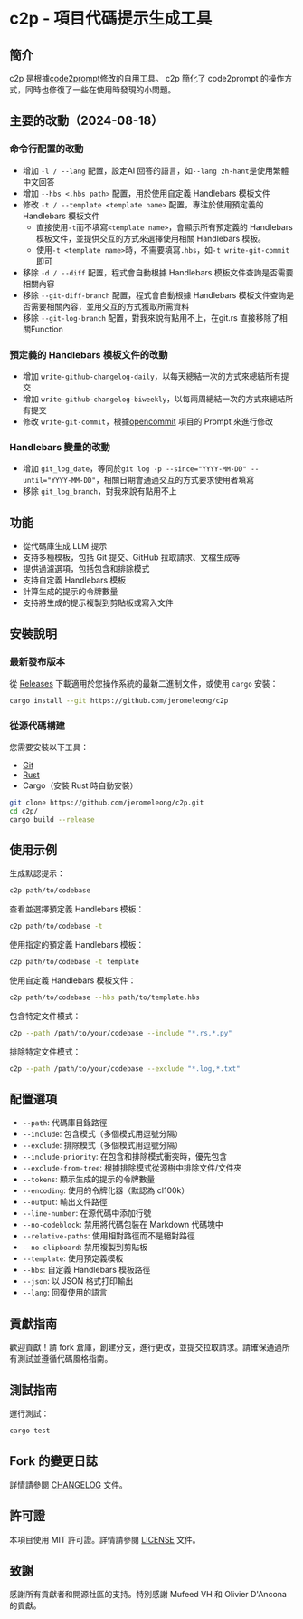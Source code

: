 # c2p - 項目代碼提示生成工具

## 簡介
c2p 是根據[code2prompt](https://github.com/mufeedvh/code2prompt)修改的自用工具。
c2p 簡化了 code2prompt 的操作方式，同時也修復了一些在使用時發現的小問題。

## 主要的改動（2024-08-18）

### 命令行配置的改動
- 增加 `-l / --lang` 配置，設定AI 回答的語言，如`--lang zh-hant`是使用繁體中文回答
- 增加 `--hbs <.hbs path>` 配置，用於使用自定義 Handlebars 模板文件
- 修改 `-t / --template <template name>` 配置，專注於使用預定義的 Handlebars 模板文件
    - 直接使用`-t`而不填寫`<template name>`，會顯示所有預定義的 Handlebars 模板文件，並提供交互的方式來選擇使用相關 Handlebars 模板。
    - 使用`-t <template name>`時，不需要填寫`.hbs`，如`-t write-git-commit` 即可
- 移除 `-d / --diff` 配置，程式會自動根據 Handlebars 模板文件查詢是否需要相關內容
- 移除 `--git-diff-branch` 配置，程式會自動根據 Handlebars 模板文件查詢是否需要相關內容，並用交互的方式獲取所需資料
- 移除 `--git-log-branch` 配置，對我來說有點用不上，在git.rs 直接移除了相關Function

### 預定義的 Handlebars 模板文件的改動
- 增加 `write-github-changelog-daily`，以每天總結一次的方式來總結所有提交
- 增加 `write-github-changelog-biweekly`，以每兩周總結一次的方式來總結所有提交
- 修改 `write-git-commit`，根據[opencommit](https://github.com/di-sukharev/opencommit/) 項目的 Prompt 來進行修改

### Handlebars 變量的改動
- 增加 `git_log_date`，等同於`git log -p --since="YYYY-MM-DD" --until="YYYY-MM-DD"`，相關日期會通過交互的方式要求使用者填寫
- 移除 `git_log_branch`，對我來說有點用不上

## 功能
- 從代碼庫生成 LLM 提示
- 支持多種模板，包括 Git 提交、GitHub 拉取請求、文檔生成等
- 提供過濾選項，包括包含和排除模式
- 支持自定義 Handlebars 模板
- 計算生成的提示的令牌數量
- 支持將生成的提示複製到剪貼板或寫入文件

## 安裝說明
### 最新發布版本
從 [Releases](https://github.com/jeromeleong/c2p/releases) 下載適用於您操作系統的最新二進制文件，或使用 `cargo` 安裝：

```sh
cargo install --git https://github.com/jeromeleong/c2p
```

### 從源代碼構建
您需要安裝以下工具：
- [Git](https://git-scm.org/downloads)
- [Rust](https://rust-lang.org/tools/install)
- Cargo（安裝 Rust 時自動安裝）

```sh
git clone https://github.com/jeromeleong/c2p.git
cd c2p/
cargo build --release
```

## 使用示例
生成默認提示：
```sh
c2p path/to/codebase
```

查看並選擇預定義 Handlebars 模板：

```sh
c2p path/to/codebase -t
```

使用指定的預定義 Handlebars 模板：

```sh
c2p path/to/codebase -t template
```

使用自定義 Handlebars 模板文件：

```sh
c2p path/to/codebase --hbs path/to/template.hbs
```

包含特定文件模式：
```sh
c2p --path /path/to/your/codebase --include "*.rs,*.py"
```

排除特定文件模式：
```sh
c2p --path /path/to/your/codebase --exclude "*.log,*.txt"
```

## 配置選項
- `--path`: 代碼庫目錄路徑
- `--include`: 包含模式（多個模式用逗號分隔）
- `--exclude`: 排除模式（多個模式用逗號分隔）
- `--include-priority`: 在包含和排除模式衝突時，優先包含
- `--exclude-from-tree`: 根據排除模式從源樹中排除文件/文件夾
- `--tokens`: 顯示生成的提示的令牌數量
- `--encoding`: 使用的令牌化器（默認為 cl100k）
- `--output`: 輸出文件路徑
- `--line-number`: 在源代碼中添加行號
- `--no-codeblock`: 禁用將代碼包裝在 Markdown 代碼塊中
- `--relative-paths`: 使用相對路徑而不是絕對路徑
- `--no-clipboard`: 禁用複製到剪貼板
- `--template`: 使用預定義模板
- `--hbs`: 自定義 Handlebars 模板路徑
- `--json`: 以 JSON 格式打印輸出
- `--lang`: 回復使用的語言

## 貢獻指南
歡迎貢獻！請 fork 倉庫，創建分支，進行更改，並提交拉取請求。請確保通過所有測試並遵循代碼風格指南。

## 測試指南
運行測試：
```sh
cargo test
```

## Fork 的變更日誌
詳情請參閱 [CHANGELOG](CHANGELOG.md) 文件。

## 許可證
本項目使用 MIT 許可證。詳情請參閱 [LICENSE](LICENSE) 文件。

## 致謝
感謝所有貢獻者和開源社區的支持。特別感謝 Mufeed VH 和 Olivier D'Ancona 的貢獻。